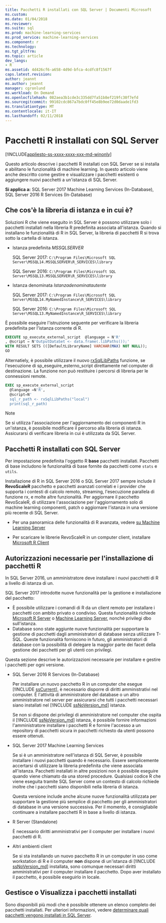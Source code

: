 ```yaml
---
title: Pacchetti R installati con SQL Server | Documenti Microsoft
ms.custom: 
ms.date: 01/04/2018
ms.reviewer: 
ms.suite: sql
ms.prod: machine-learning-services
ms.prod_service: machine-learning-services
ms.component: r
ms.technology: 
ms.tgt_pltfrm: 
ms.topic: article
dev_langs:
- R
ms.assetid: 4d426cf6-a658-4d9d-bfca-4cdfc8f1567f
caps.latest.revision: 
author: jeannt
ms.author: jeannt
manager: cgronlund
ms.workload: On Demand
ms.openlocfilehash: 082aea3b1cde3c335dd7fa51b8ef219fc30f7efd
ms.sourcegitcommit: 99102cdc867a7bdc0ff45e8b9ee72d0daade1fd3
ms.translationtype: MT
ms.contentlocale: it-IT
ms.lasthandoff: 02/11/2018
---
```

# <a name="r-packages-installed-with-sql-server"></a>Pacchetti R installati con SQL Server
[!INCLUDE[appliesto-ss-xxxx-xxxx-xxx-md-winonly](../../includes/appliesto-ss-xxxx-xxxx-xxx-md-winonly.md)]

Questo articolo descrive i pacchetti R installati con SQL Server se si installa e abilitano le funzionalità di machine learning. In questo articolo viene anche descritto come gestire e visualizzare i pacchetti esistenti o aggiungere nuovi pacchetti a un'istanza di SQL Server.

**Si applica a:** SQL Server 2017 Machine Learning Services (In-Database), SQL Server 2016 R Services (In-Database)

## <a name="what-is-the-instance-library-and-where-is-it"></a>Che cos'è la libreria di istanza e in cui è?

Soluzioni R che viene eseguito in SQL Server è possono utilizzare solo i pacchetti installati nella libreria R predefinita associata all'istanza. Quando si installano le funzionalità di R in SQL Server, la libreria di pacchetti R si trova sotto la cartella di istanza.

+ Istanza predefinita *MSSQLSERVER* 

    SQL Server 2017: `C:\Program Files\Microsoft SQL Server\MSSQL14.MSSQLSERVER\R_SERVICES\library` 
    
    SQL Server 2016: `C:\Program Files\Microsoft SQL Server\MSSQL13.MSSQLSERVER\R_SERVICES\library`

+ Istanza denominata *Istanzadenominatautente* 

    SQL Server 2017: `C:\Program Files\Microsoft SQL Server\MSSQL14.MyNamedInstance\R_SERVICES\library` 
    
    SQL Server 2016: `C:\Program Files\Microsoft SQL Server\MSSQL13.MyNamedInstance\R_SERVICES\library`

È possibile eseguire l'istruzione seguente per verificare la libreria predefinita per l'istanza corrente di R.

```sql
EXECUTE sp_execute_external_script  @language = N'R'
, @script = N'OutputDataSet <- data.frame(.libPaths());'
WITH RESULT SETS (([DefaultLibraryName] VARCHAR(MAX) NOT NULL));
GO
```

Alternatiely, è possibile utilizzare il nuovo [rxSqlLibPaths](https://docs.microsoft.com/machine-learning-server/r-reference/revoscaler/rxsqllibpaths) funzione, se l'esecuzione di sp\_eseguire\_esterno\_script direttamente nel computer di destinazione. La funzione non può restituire i percorsi di libreria per le connessioni remote.

```sql
EXEC sp_execute_external_script
  @language =N'R',
  @script=N'
  sql_r_path <- rxSqlLibPaths("local")
  print(sql_r_path)
```

> [!NOTE]
> Se si utilizza l'associazione per l'aggiornamento dei componenti R in un'istanza, è possibile modificare il percorso alla libreria di istanza. Assicurarsi di verificare libreria in cui è utilizzata da SQL Server.

## <a name="r-packages-installed-with-sql-server"></a>Pacchetti R installati con SQL Server

Per impostazione predefinita l'oggetto R **base** pacchetti installati. Pacchetti di base includono le funzionalità di base fornite da pacchetti come `stats` e `utils`.

Installazione di R in SQL Server 2016 o SQL Server 2017 sempre include il **RevoScaleR** pacchetto e pacchetti avanzati correlati e i provider che supporta i contesti di calcolo remoto, streaming, l'esecuzione parallela di funzione rx, e molte altre funzionalità. Per aggiornare il pacchetto RevoScaleR, di utilizzare l'associazione per l'aggiornamento solo di machine learning componenti, patch o aggiornare l'istanza in una versione più recente di SQL Server.

+ Per una panoramica delle funzionalità di R avanzata, vedere [su Machine Learning Server](https://docs.microsoft.com/machine-learning-server/what-is-microsoft-r-server)

+ Per scaricare le librerie RevoScaleR in un computer client, installare [Microsoft R Client](https://docs.microsoft.com/machine-learning-server/r-client/what-is-microsoft-r-client)

## <a name="permissions-required-for-installing-r-packages"></a>Autorizzazioni necessarie per l'installazione di pacchetti R

In SQL Server 2016, un amministratore deve installare i nuovi pacchetti di R a livello di istanza di un. 

SQL Server 2017 introdotte nuove funzionalità per la gestione e installazione del pacchetto:

+ È possibile utilizzare i comandi di R da un client remoto per installare i pacchetti con ambito privato o condiviso. Questa funzionalità richiede [Microsoft R Server](https://docs.microsoft.com/machine-learning-server/install/r-server-install) o [Machine Learning Server](https://docs.microsoft.com/machine-learning-server/what-is-machine-learning-server), nonché privilegi dbo sull'istanza.
+ Database sono state aggiunte nuove funzionalità per supportare la gestione di pacchetti dagli amministratori di database senza utilizzare T-SQL. Queste funzionalità forniscono in futuro, gli amministratori di database con la possibilità di delegare la maggior parte dei facet della gestione dei pacchetti per gli utenti con privilegi.

Questa sezione descrive le autorizzazioni necessarie per installare e gestire i pacchetti per ogni versione.

+ SQL Server 2016 R Services (In-Database)

    Per installare un nuovo pacchetto R in un computer che esegue [!INCLUDE [ssCurrent](..\..\includes\sscurrent-md.md)], è necessario disporre di diritti amministrativi nel computer. È l'attività di amministratore del database o un altro amministratore nel server per assicurarsi che tutti i pacchetti necessari siano installati nel [!INCLUDE [ssNoVersion_md](..\..\includes\ssnoversion-md.md)] istanza.

    Se non si dispone dei privilegi di amministratore nel computer che ospita il [!INCLUDE [ssNoVersion_md](..\..\includes\ssnoversion-md.md)] istanza, è possibile fornire informazioni l'amministratore installare i pacchetti R e fornire l'accesso a un repository di pacchetti sicura in pacchetti richiesto da utenti possono essere ottenuti.

+ SQL Server 2017 Machine Learning Services

    Se si è un amministratore nell'istanza di SQL Server, è possibile installare i nuovi pacchetti quando è necessario. Essere semplicemente accertarsi di utilizzare la libreria predefinita che viene associata all'istanza. Pacchetti installati in altre posizioni non è possibile eseguire quando viene chiamato da una stored procedure. Qualsiasi codice R che viene eseguita tramite SQL Server come un contesto di calcolo richiede inoltre che i pacchetti siano disponibili nella libreria di istanza.

    Questa versione include anche alcune nuove funzionalità utilizzata per supportare la gestione più semplice di pacchetto per gli amministratori di database in una versione successiva. Per il momento, è consigliabile continuare a installare pacchetti R in base a livello di istanza.

+ R Server (Standalone)

    È necessario diritti amministrativi per il computer per installare i nuovi pacchetti di R.

+ Altri ambienti client

    Se si sta installando un nuovo pacchetto R in un computer in uso come workstation di R e il computer **non** dispone di un'istanza di [!INCLUDE [ssNoVersion_md](..\..\includes\ssnoversion-md.md)] installata, sono comunque necessari diritti amministrativi per il computer installare il pacchetto. Dopo aver installato il pacchetto, è possibile eseguirlo in locale.

## <a name="managing-or-viewing-installed-packages"></a>Gestisce o Visualizza i pacchetti installati

Sono disponibili più modi che è possibile ottenere un elenco completo dei pacchetti installati. Per ulteriori informazioni, vedere [determinare quali pacchetti vengono installati in SQL Server](determine-which-packages-are-installed-on-sql-server.md).
